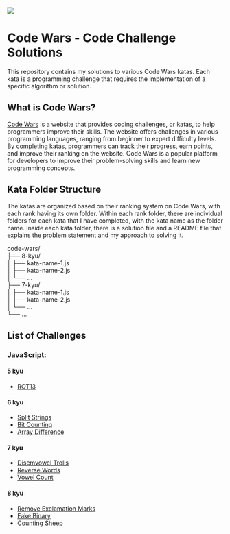 <img src="https://www.codewars.com/users/msrezaie/badges/large">

# Code Wars - Code Challenge Solutions

This repository contains my solutions to various Code Wars katas. Each kata is a programming challenge that requires the implementation of a specific algorithm or solution.

## What is Code Wars?

[Code Wars](https://www.codewars.com/) is a website that provides coding challenges, or katas, to help programmers improve their skills. The website offers challenges in various programming languages, ranging from beginner to expert difficulty levels. By completing katas, programmers can track their progress, earn points, and improve their ranking on the website. Code Wars is a popular platform for developers to improve their problem-solving skills and learn new programming concepts.

## Kata Folder Structure

The katas are organized based on their ranking system on Code Wars, with each rank having its own folder. Within each rank folder, there are individual folders for each kata that I have completed, with the kata name as the folder name. Inside each kata folder, there is a solution file and a README file that explains the problem statement and my approach to solving it.

code-wars/  
├── 8-kyu/  
│ ├── kata-name-1.js  
│ ├── kata-name-2.js  
│ └── ...  
├── 7-kyu/  
│ ├── kata-name-1.js  
│ ├── kata-name-2.js  
│ └── ...  
└── ...

## List of Challenges

### JavaScript:

#### 5 kyu

- [ROT13](/5kyu/rot13.js)

#### 6 kyu

- [Split Strings](/6kyu/split-strings.js)
- [Bit Counting](/6kyu/bit-counting.js)
- [Array Difference](/6kyu/array-diff.js)

#### 7 kyu

- [Disemvowel Trolls](/7kyu/disemvowel-trolls.js)
- [Reverse Words](/7kyu/reverse-words.js)
- [Vowel Count](/7kyu/vowel-count.js)

#### 8 kyu

- [Remove Exclamation Marks](/8kyu/remove-exclamation-marks.js)
- [Fake Binary](/8kyu/fake-binary.js)
- [Counting Sheep](/8kyu/counting-sheep.js)
